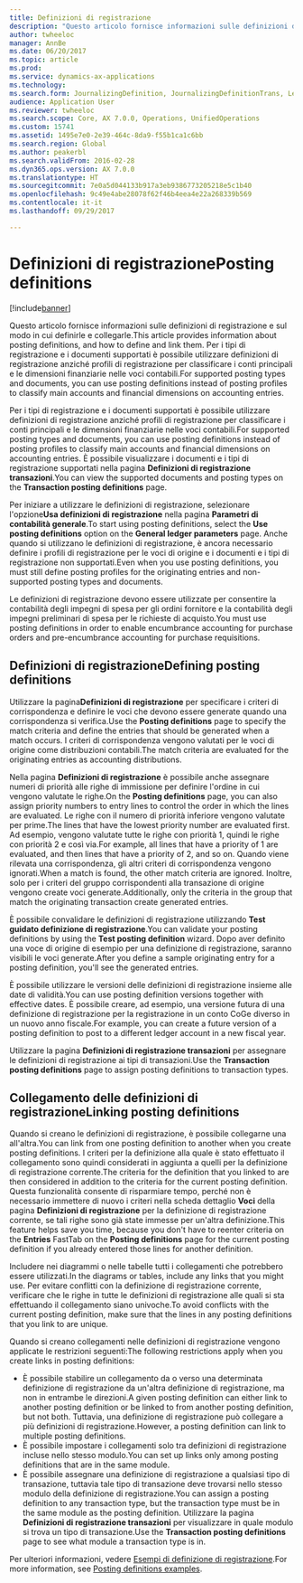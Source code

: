 ```yaml
---
title: Definizioni di registrazione
description: "Questo articolo fornisce informazioni sulle definizioni di registrazione e sul modo in cui definirle e collegarle. Per i tipi di registrazione e i documenti supportati è possibile utilizzare definizioni di registrazione anziché profili di registrazione per classificare i conti principali e le dimensioni finanziarie nelle voci contabili."
author: twheeloc
manager: AnnBe
ms.date: 06/20/2017
ms.topic: article
ms.prod: 
ms.service: dynamics-ax-applications
ms.technology: 
ms.search.form: JournalizingDefinition, JournalizingDefinitionTrans, LedgerParameters
audience: Application User
ms.reviewer: twheeloc
ms.search.scope: Core, AX 7.0.0, Operations, UnifiedOperations
ms.custom: 15741
ms.assetid: 1495e7e0-2e39-464c-8da9-f55b1ca1c6bb
ms.search.region: Global
ms.author: peakerbl
ms.search.validFrom: 2016-02-28
ms.dyn365.ops.version: AX 7.0.0
ms.translationtype: HT
ms.sourcegitcommit: 7e0a5d044133b917a3eb9386773205218e5c1b40
ms.openlocfilehash: 9c49e4abe28078f62f46b4eea4e22a268339b569
ms.contentlocale: it-it
ms.lasthandoff: 09/29/2017

---
```


# <a name="posting-definitions"></a><span data-ttu-id="c6fc6-104">Definizioni di registrazione</span><span class="sxs-lookup"><span data-stu-id="c6fc6-104">Posting definitions</span></span>

[!include[banner](../includes/banner.md)]


<span data-ttu-id="c6fc6-105">Questo articolo fornisce informazioni sulle definizioni di registrazione e sul modo in cui definirle e collegarle.</span><span class="sxs-lookup"><span data-stu-id="c6fc6-105">This article provides information about posting definitions, and how to define and link them.</span></span> <span data-ttu-id="c6fc6-106">Per i tipi di registrazione e i documenti supportati è possibile utilizzare definizioni di registrazione anziché profili di registrazione per classificare i conti principali e le dimensioni finanziarie nelle voci contabili.</span><span class="sxs-lookup"><span data-stu-id="c6fc6-106">For supported posting types and documents, you can use posting definitions instead of posting profiles to classify main accounts and financial dimensions on accounting entries.</span></span>

<span data-ttu-id="c6fc6-107">Per i tipi di registrazione e i documenti supportati è possibile utilizzare definizioni di registrazione anziché profili di registrazione per classificare i conti principali e le dimensioni finanziarie nelle voci contabili.</span><span class="sxs-lookup"><span data-stu-id="c6fc6-107">For supported posting types and documents, you can use posting definitions instead of posting profiles to classify main accounts and financial dimensions on accounting entries.</span></span> <span data-ttu-id="c6fc6-108">È possibile visualizzare i documenti e i tipi di registrazione supportati nella pagina **Definizioni di registrazione transazioni**.</span><span class="sxs-lookup"><span data-stu-id="c6fc6-108">You can view the supported documents and posting types on the **Transaction posting definitions** page.</span></span> 

<span data-ttu-id="c6fc6-109">Per iniziare a utilizzare le definizioni di registrazione, selezionare l'opzione**Usa definizioni di registrazione** nella pagina **Parametri di contabilità generale**.</span><span class="sxs-lookup"><span data-stu-id="c6fc6-109">To start using posting definitions, select the **Use posting definitions** option on the **General ledger parameters** page.</span></span> <span data-ttu-id="c6fc6-110">Anche quando si utilizzano le definizioni di registrazione, è ancora necessario definire i profili di registrazione per le voci di origine e i documenti e i tipi di registrazione non supportati.</span><span class="sxs-lookup"><span data-stu-id="c6fc6-110">Even when you use posting definitions, you must still define posting profiles for the originating entries and non-supported posting types and documents.</span></span> 

<span data-ttu-id="c6fc6-111">Le definizioni di registrazione devono essere utilizzate per consentire la contabilità degli impegni di spesa per gli ordini fornitore e la contabilità degli impegni preliminari di spesa per le richieste di acquisto.</span><span class="sxs-lookup"><span data-stu-id="c6fc6-111">You must use posting definitions in order to enable encumbrance accounting for purchase orders and pre-encumbrance accounting for purchase requisitions.</span></span>

## <a name="defining-posting-definitions"></a><span data-ttu-id="c6fc6-112">Definizioni di registrazione</span><span class="sxs-lookup"><span data-stu-id="c6fc6-112">Defining posting definitions</span></span>
<span data-ttu-id="c6fc6-113">Utilizzare la pagina**Definizioni di registrazione** per specificare i criteri di corrispondenza e definire le voci che devono essere generate quando una corrispondenza si verifica.</span><span class="sxs-lookup"><span data-stu-id="c6fc6-113">Use the **Posting definitions** page to specify the match criteria and define the entries that should be generated when a match occurs.</span></span> <span data-ttu-id="c6fc6-114">I criteri di corrispondenza vengono valutati per le voci di origine come distribuzioni contabili.</span><span class="sxs-lookup"><span data-stu-id="c6fc6-114">The match criteria are evaluated for the originating entries as accounting distributions.</span></span> 

<span data-ttu-id="c6fc6-115">Nella pagina **Definizioni di registrazione** è possibile anche assegnare numeri di priorità alle righe di immissione per definire l'ordine in cui vengono valutate le righe.</span><span class="sxs-lookup"><span data-stu-id="c6fc6-115">On the **Posting definitions** page, you can also assign priority numbers to entry lines to control the order in which the lines are evaluated.</span></span> <span data-ttu-id="c6fc6-116">Le righe con il numero di priorità inferiore vengono valutate per prime.</span><span class="sxs-lookup"><span data-stu-id="c6fc6-116">The lines that have the lowest priority number are evaluated first.</span></span> <span data-ttu-id="c6fc6-117">Ad esempio, vengono valutate tutte le righe con priorità 1, quindi le righe con priorità 2 e così via.</span><span class="sxs-lookup"><span data-stu-id="c6fc6-117">For example, all lines that have a priority of 1 are evaluated, and then lines that have a priority of 2, and so on.</span></span> <span data-ttu-id="c6fc6-118">Quando viene rilevata una corrispondenza, gli altri criteri di corrispondenza vengono ignorati.</span><span class="sxs-lookup"><span data-stu-id="c6fc6-118">When a match is found, the other match criteria are ignored.</span></span> <span data-ttu-id="c6fc6-119">Inoltre, solo per i criteri del gruppo corrispondenti alla transazione di origine vengono create voci generate.</span><span class="sxs-lookup"><span data-stu-id="c6fc6-119">Additionally, only the criteria in the group that match the originating transaction create generated entries.</span></span> 

<span data-ttu-id="c6fc6-120">È possibile convalidare le definizioni di registrazione utilizzando **Test guidato definizione di registrazione**.</span><span class="sxs-lookup"><span data-stu-id="c6fc6-120">You can validate your posting definitions by using the **Test posting definition** wizard.</span></span> <span data-ttu-id="c6fc6-121">Dopo aver definito una voce di origine di esempio per una definizione di registrazione, saranno visibili le voci generate.</span><span class="sxs-lookup"><span data-stu-id="c6fc6-121">After you define a sample originating entry for a posting definition, you'll see the generated entries.</span></span> 

<span data-ttu-id="c6fc6-122">È possibile utilizzare le versioni delle definizioni di registrazione insieme alle date di validità.</span><span class="sxs-lookup"><span data-stu-id="c6fc6-122">You can use posting definition versions together with effective dates.</span></span> <span data-ttu-id="c6fc6-123">È possibile creare, ad esempio, una versione futura di una definizione di registrazione per la registrazione in un conto CoGe diverso in un nuovo anno fiscale.</span><span class="sxs-lookup"><span data-stu-id="c6fc6-123">For example, you can create a future version of a posting definition to post to a different ledger account in a new fiscal year.</span></span> 

<span data-ttu-id="c6fc6-124">Utilizzare la pagina **Definizioni di registrazione transazioni** per assegnare le definizioni di registrazione ai tipi di transazioni.</span><span class="sxs-lookup"><span data-stu-id="c6fc6-124">Use the **Transaction posting definitions** page to assign posting definitions to transaction types.</span></span>

## <a name="linking-posting-definitions"></a><span data-ttu-id="c6fc6-125">Collegamento delle definizioni di registrazione</span><span class="sxs-lookup"><span data-stu-id="c6fc6-125">Linking posting definitions</span></span>
<span data-ttu-id="c6fc6-126">Quando si creano le definizioni di registrazione, è possibile collegarne una all'altra.</span><span class="sxs-lookup"><span data-stu-id="c6fc6-126">You can link from one posting definition to another when you create posting definitions.</span></span> <span data-ttu-id="c6fc6-127">I criteri per la definizione alla quale è stato effettuato il collegamento sono quindi considerati in aggiunta a quelli per la definizione di registrazione corrente.</span><span class="sxs-lookup"><span data-stu-id="c6fc6-127">The criteria for the definition that you linked to are then considered in addition to the criteria for the current posting definition.</span></span> <span data-ttu-id="c6fc6-128">Questa funzionalità consente di risparmiare tempo, perché non è necessario immettere di nuovo i criteri nella scheda dettaglio **Voci** della pagina **Definizioni di registrazione** per la definizione di registrazione corrente, se tali righe sono già state immesse per un'altra definizione.</span><span class="sxs-lookup"><span data-stu-id="c6fc6-128">This feature helps save you time, because you don't have to reenter criteria on the **Entries** FastTab on the **Posting definitions** page for the current posting definition if you already entered those lines for another definition.</span></span> 

<span data-ttu-id="c6fc6-129">Includere nei diagrammi o nelle tabelle tutti i collegamenti che potrebbero essere utilizzati.</span><span class="sxs-lookup"><span data-stu-id="c6fc6-129">In the diagrams or tables, include any links that you might use.</span></span> <span data-ttu-id="c6fc6-130">Per evitare conflitti con la definizione di registrazione corrente, verificare che le righe in tutte le definizioni di registrazione alle quali si sta effettuando il collegamento siano univoche.</span><span class="sxs-lookup"><span data-stu-id="c6fc6-130">To avoid conflicts with the current posting definition, make sure that the lines in any posting definitions that you link to are unique.</span></span> 

<span data-ttu-id="c6fc6-131">Quando si creano collegamenti nelle definizioni di registrazione vengono applicate le restrizioni seguenti:</span><span class="sxs-lookup"><span data-stu-id="c6fc6-131">The following restrictions apply when you create links in posting definitions:</span></span>

-   <span data-ttu-id="c6fc6-132">È possibile stabilire un collegamento da o verso una determinata definizione di registrazione da un'altra definizione di registrazione, ma non in entrambe le direzioni.</span><span class="sxs-lookup"><span data-stu-id="c6fc6-132">A given posting definition can either link to another posting definition or be linked to from another posting definition, but not both.</span></span> <span data-ttu-id="c6fc6-133">Tuttavia, una definizione di registrazione può collegare a più definizioni di registrazione.</span><span class="sxs-lookup"><span data-stu-id="c6fc6-133">However, a posting definition can link to multiple posting definitions.</span></span>
-   <span data-ttu-id="c6fc6-134">È possibile impostare i collegamenti solo tra definizioni di registrazione incluse nello stesso modulo.</span><span class="sxs-lookup"><span data-stu-id="c6fc6-134">You can set up links only among posting definitions that are in the same module.</span></span>
-   <span data-ttu-id="c6fc6-135">È possibile assegnare una definizione di registrazione a qualsiasi tipo di transazione, tuttavia tale tipo di transazione deve trovarsi nello stesso modulo della definizione di registrazione.</span><span class="sxs-lookup"><span data-stu-id="c6fc6-135">You can assign a posting definition to any transaction type, but the transaction type must be in the same module as the posting definition.</span></span> <span data-ttu-id="c6fc6-136">Utilizzare la pagina **Definizioni di registrazione transazioni** per visualizzare in quale modulo si trova un tipo di transazione.</span><span class="sxs-lookup"><span data-stu-id="c6fc6-136">Use the **Transaction posting definitions** page to see what module a transaction type is in.</span></span>


<span data-ttu-id="c6fc6-137">Per ulteriori informazioni, vedere [Esempi di definizione di registrazione](example-posting-definitions.md).</span><span class="sxs-lookup"><span data-stu-id="c6fc6-137">For more information, see [Posting definitions examples](example-posting-definitions.md).</span></span> 



